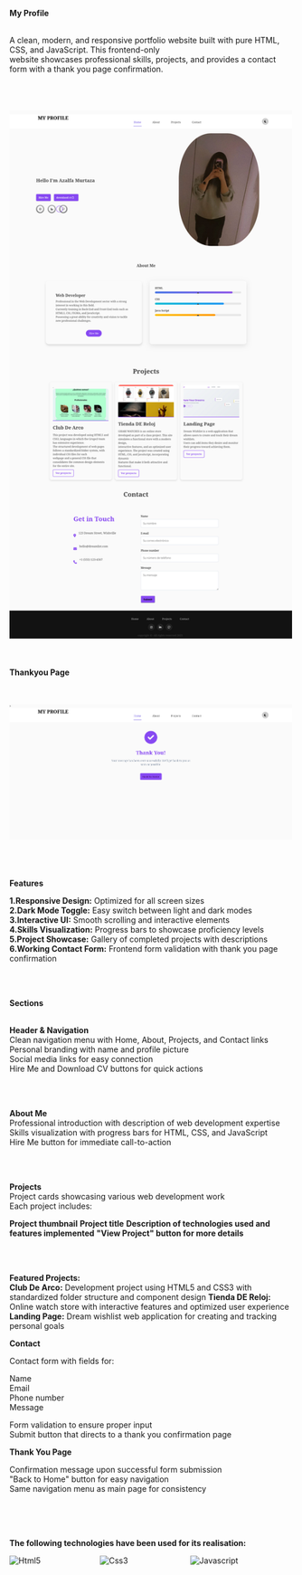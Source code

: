 **My Profile**
<br>
<br>

A clean, modern, and responsive portfolio website built with pure HTML, CSS, and JavaScript. This frontend-only<br> website showcases professional skills, projects, and provides a contact form with a thank you page confirmation.


<br>
<br> 
<br>

<div style="align-items: center;">
  <img src="homepage.png" width="500px" />
</div>

<br>
<br>

**Thankyou Page**

<br>
<br>

<div style="align-items: center;">
  <img src="thankyou.png" width="500px" />
</div>

<br>
<br>
<br>

**Features**

**1.Responsive Design:** Optimized for all screen sizes<br>
**2.Dark Mode Toggle:** Easy switch between light and dark modes<br> 
**3.Interactive UI:** Smooth scrolling and interactive elements<br>
**4.Skills Visualization:** Progress bars to showcase proficiency levels<br>
**5.Project Showcase:** Gallery of completed projects with descriptions<br>
**6.Working Contact Form:** Frontend form validation with thank you page confirmation

<br>
<br>

**Sections**
<br>
<br>

**Header & Navigation**
<br>
Clean navigation menu with Home, About, Projects, and Contact links<br>
Personal branding with name and profile picture<br>
Social media links for easy connection<br>
Hire Me and Download CV buttons for quick actions<br>


<br>
<br>

**About Me**
<br>
Professional introduction with description of web development expertise<br>
Skills visualization with progress bars for HTML, CSS, and JavaScript<br>
Hire Me button for immediate call-to-action<br>

<br>
<br>

**Projects**
<br>
Project cards showcasing various web development work<br>
Each project includes:
<br>

**Project thumbnail**
**Project title**
**Description of technologies used and features implemented**
**"View Project" button for more details**

<br>
<br>

**Featured Projects:**
<br>
**Club De Arco:** Development project using HTML5 and CSS3 with standardized folder structure and component design
**Tienda DE Reloj:** Online watch store with interactive features and optimized user experience
**Landing Page:** Dream wishlist web application for creating and tracking personal goals

**Contact**

Contact form with fields for:<br>

Name<br>
Email<br>
Phone number<br>
Message<br>


Form validation to ensure proper input<br>
Submit button that directs to a thank you confirmation page<br>

**Thank You Page**

Confirmation message upon successful form submission<br>
"Back to Home" button for easy navigation<br>
Same navigation menu as main page for consistency<br>

<br>
<br>
<br>

**The following technologies have been used for its realisation:**
<div style="display: flex; gap: 10px;">
 
  <img src="/frontend/public/Icon/html5.png" alt="Html5" width="150"/>
  <img src="/frontend/public/Icon/CSS3.png" alt="Css3" width="150"/>
  <img src="/frontend/public/Icon/javascript.png" alt="Javascript" width="150"/>
  </div>